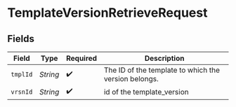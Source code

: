# TemplateVersionRetrieveRequest


## Fields

| Field                                                | Type                                                 | Required                                             | Description                                          |
| ---------------------------------------------------- | ---------------------------------------------------- | ---------------------------------------------------- | ---------------------------------------------------- |
| `tmplId`                                             | *String*                                             | :heavy_check_mark:                                   | The ID of the template to which the version belongs. |
| `vrsnId`                                             | *String*                                             | :heavy_check_mark:                                   | id of the template_version                           |